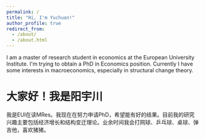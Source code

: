 ```yaml
---
permalink: /
title: "Hi, I'm Yuchuan!"
author_profile: true
redirect_from: 
  - /about/
  - /about.html
---
```


I am a master of research student in economics at the European University Institute. I'm trying to obtain a PhD in Economics position. Currently I have some interests in macroeconomics, especially in structural change theory.

# 大家好！我是阳宇川

我是EUI在读MRes。我现在在努力申请PhD，希望能有好的结果。目前我的研究兴趣主要包括经济增长和结构变迁理论。业余时间我会打网球、乒乓球、桌球、弹吉他，喜欢猪猪。
